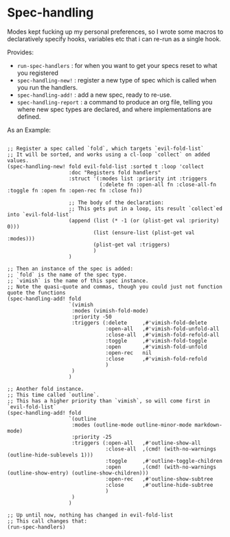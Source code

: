 # Spec-handling

Modes kept fucking up my personal preferences, so I wrote some macros to declaratively 
specify hooks, variables etc that i can re-run as a single hook.

Provides:
- `run-spec-handlers` : for when you want to get your specs reset to what you registered
- `spec-handling-new!` : register a new type of spec which is called when you run the handlers.
- `spec-handling-add!` : add a new spec, ready to re-use.
- `spec-handling-report` : a command to produce an org file, telling you where new spec types are declared, and where implementations are defined.



As an Example:

``` emacs-lisp

;; Register a spec called `fold`, which targets `evil-fold-list`
;; It will be sorted, and works using a cl-loop `collect` on added values.
(spec-handling-new! fold evil-fold-list :sorted t :loop 'collect
                    :doc "Registers fold handlers"
                    :struct '(:modes list :priority int :triggers
                              (:delete fn :open-all fn :close-all-fn :toggle fn :open fn :open-rec fn :close fn))

                    ;; The body of the declaration:
                    ;; This gets put in a loop, its result `collect`ed into `evil-fold-list`
                    (append (list (* -1 (or (plist-get val :priority) 0)))
                            (list (ensure-list (plist-get val :modes)))
                            (plist-get val :triggers)
                            )
                    )

;; Then an instance of the spec is added:
;; `fold` is the name of the spec type.
;; `vimish` is the name of this spec instance.
;; Note the quasi-quote and commas, though you could just not function quote the functions
(spec-handling-add! fold
                    `(vimish
                     :modes (vimish-fold-mode)
                     :priority -50
                     :triggers (:delete     ,#'vimish-fold-delete
                                :open-all   ,#'vimish-fold-unfold-all
                                :close-all  ,#'vimish-fold-refold-all
                                :toggle     ,#'vimish-fold-toggle
                                :open       ,#'vimish-fold-unfold
                                :open-rec   nil
                                :close      ,#'vimish-fold-refold
                                )
                     )
                    )

;; Another fold instance.
;; This time called `outline`.
;; This has a higher priority than `vimish`, so will come first in `evil-fold-list`
(spec-handling-add! fold
                    `(outline
                     :modes (outline-mode outline-minor-mode markdown-mode)
                     :priority -25
                     :triggers (:open-all   ,#'outline-show-all
                                :close-all  ,(cmd! (with-no-warnings (outline-hide-sublevels 1)))
                                :toggle     ,#'outline-toggle-children
                                :open       ,(cmd! (with-no-warnings (outline-show-entry) (outline-show-children)))
                                :open-rec   ,#'outline-show-subtree
                                :close      ,#'outline-hide-subtree
                                )
                     )
                    )
                    
;; Up until now, nothing has changed in evil-fold-list
;; This call changes that:
(run-spec-handlers)

```

